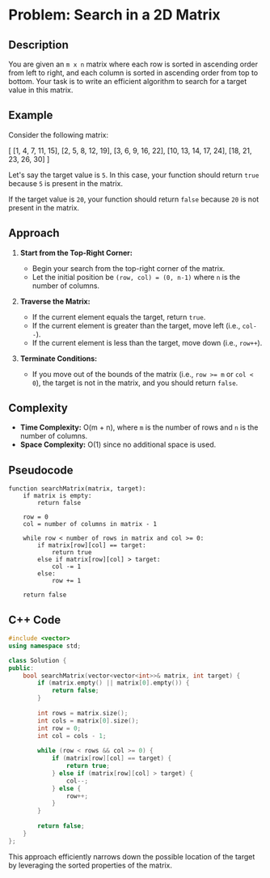 # Problem: Search in a 2D Matrix

## Description
You are given an `m x n` matrix where each row is sorted in ascending order from left to right, and each column is sorted in ascending order from top to bottom. Your task is to write an efficient algorithm to search for a target value in this matrix.

## Example

Consider the following matrix:

[
[1, 4, 7, 11, 15],
[2, 5, 8, 12, 19],
[3, 6, 9, 16, 22],
[10, 13, 14, 17, 24],
[18, 21, 23, 26, 30]
]


Let's say the target value is `5`. In this case, your function should return `true` because `5` is present in the matrix.

If the target value is `20`, your function should return `false` because `20` is not present in the matrix.

## Approach

1. **Start from the Top-Right Corner:**
   - Begin your search from the top-right corner of the matrix.
   - Let the initial position be `(row, col) = (0, n-1)` where `n` is the number of columns.

2. **Traverse the Matrix:**
   - If the current element equals the target, return `true`.
   - If the current element is greater than the target, move left (i.e., `col--`).
   - If the current element is less than the target, move down (i.e., `row++`).

3. **Terminate Conditions:**
   - If you move out of the bounds of the matrix (i.e., `row >= m` or `col < 0`), the target is not in the matrix, and you should return `false`.

## Complexity
- **Time Complexity:** O(m + n), where `m` is the number of rows and `n` is the number of columns.
- **Space Complexity:** O(1) since no additional space is used.

## Pseudocode

```plaintext
function searchMatrix(matrix, target):
    if matrix is empty:
        return false
    
    row = 0
    col = number of columns in matrix - 1
    
    while row < number of rows in matrix and col >= 0:
        if matrix[row][col] == target:
            return true
        else if matrix[row][col] > target:
            col -= 1
        else:
            row += 1
    
    return false
```

## C++ Code
```cpp
#include <vector>
using namespace std;

class Solution {
public:
    bool searchMatrix(vector<vector<int>>& matrix, int target) {
        if (matrix.empty() || matrix[0].empty()) {
            return false;
        }
        
        int rows = matrix.size();
        int cols = matrix[0].size();
        int row = 0;
        int col = cols - 1;
        
        while (row < rows && col >= 0) {
            if (matrix[row][col] == target) {
                return true;
            } else if (matrix[row][col] > target) {
                col--;
            } else {
                row++;
            }
        }
        
        return false;
    }
};
```

This approach efficiently narrows down the possible location of the target by leveraging the sorted properties of the matrix.